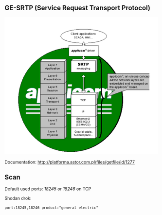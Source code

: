 ## GE-SRTP (Service Request Transport Protocol)

![GE-SRTP TCP/IP](docs/img/srtp.png)

Documentation: http://platforma.astor.com.pl/files/getfile/id/1277

## Scan

Default used ports: *18245* or *18246* on TCP

Shodan drok:

```
port:18245,18246 product:"general electric"
```